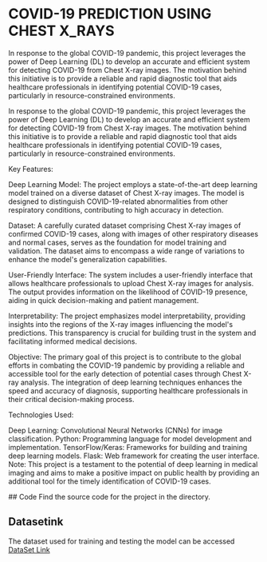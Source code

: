 

<!DOCTYPE html>
<html lang="en">
<head>
    <meta charset="UTF-8">
    <meta name="viewport" content="width=device-width, initial-scale=1.0">
</head>
<body>
    <h1>COVID-19 PREDICTION USING CHEST X_RAYS</h1>
<p>In response to the global COVID-19 pandemic, this project leverages the power of Deep Learning (DL) to develop an accurate and efficient system for detecting COVID-19 from Chest X-ray images. The motivation behind this initiative is to provide a reliable and rapid diagnostic tool that aids healthcare professionals in identifying potential COVID-19 cases, particularly in resource-constrained environments.</p>
<p>
    In response to the global COVID-19 pandemic, this project leverages the power of Deep Learning (DL) to develop an accurate and efficient system for detecting COVID-19 from Chest X-ray images. The motivation behind this initiative is to provide a reliable and rapid diagnostic tool that aids healthcare professionals in identifying potential COVID-19 cases, particularly in resource-constrained environments.

Key Features:

Deep Learning Model: The project employs a state-of-the-art deep learning model trained on a diverse dataset of Chest X-ray images. The model is designed to distinguish COVID-19-related abnormalities from other respiratory conditions, contributing to high accuracy in detection.

Dataset: A carefully curated dataset comprising Chest X-ray images of confirmed COVID-19 cases, along with images of other respiratory diseases and normal cases, serves as the foundation for model training and validation. The dataset aims to encompass a wide range of variations to enhance the model's generalization capabilities.

User-Friendly Interface: The system includes a user-friendly interface that allows healthcare professionals to upload Chest X-ray images for analysis. The output provides information on the likelihood of COVID-19 presence, aiding in quick decision-making and patient management.

Interpretability: The project emphasizes model interpretability, providing insights into the regions of the X-ray images influencing the model's predictions. This transparency is crucial for building trust in the system and facilitating informed medical decisions.

Objective:
The primary goal of this project is to contribute to the global efforts in combating the COVID-19 pandemic by providing a reliable and accessible tool for the early detection of potential cases through Chest X-ray analysis. The integration of deep learning techniques enhances the speed and accuracy of diagnosis, supporting healthcare professionals in their critical decision-making process.

Technologies Used:

Deep Learning: Convolutional Neural Networks (CNNs) for image classification.
Python: Programming language for model development and implementation.
TensorFlow/Keras: Frameworks for building and training deep learning models.
Flask: Web framework for creating the user interface.
Note: This project is a testament to the potential of deep learning in medical imaging and aims to make a positive impact on public health by providing an additional tool for the timely identification of COVID-19 cases.
</p>
## Code
Find the source code for the project in the directory.

## Datasetink
The dataset used for training and testing the model can be accessed <a href="https://www.kaggle.com/datasets/tawsifurrahman/covid19-radiography-database">DataSet Link</a>

</body>
